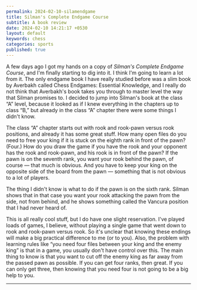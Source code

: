 ```yaml
---
permalink: 2024-02-10-silamendgame
title: Silman's Complete Endgame Course
subtitle: A book review
date: 2024-02-10 14:21:17 +0530
layout: default
keywords: chess
categories: sports
published: true
---
```


A few days ago I got my hands on a copy of _Silman's Complete Endgame Course_, and I'm finally starting to dig into it. I think I'm going to learn a lot from it. The only endgame book I have really studied before was a slim book by Averbakh called Chess Endgames: Essential Knowledge, and I really do not think that Averbakh's book takes you through to master level the way that Silman promises to. I decided to jump into Silman's book at the class “A” level, because it looked as if I knew everything in the chapters up to class “B,” but already in the class “A” chapter there were some things I didn't know.

The class “A” chapter starts out with rook and rook-pawn versus rook positions, and already it has some great stuff. How many open files do you need to free your king if it is stuck on the eighth rank in front of the pawn? (Four.) How do you draw the game if you have the rook and your opponent has the rook and rook-pawn, and his rook is in front of the pawn? If the pawn is on the seventh rank, you want your rook behind the pawn, of course — that much is obvious. And you have to keep your king on the opposite side of the board from the pawn — something that is not obvious to a lot of players.

The thing I didn't know is what to do if the pawn is on the sixth rank. Silman shows that in that case you want your rook attacking the pawn from the side, not from behind, and he shows something called the Vancura position that I had never heard of.

This is all really cool stuff, but I do have one slight reservation. I've played loads of games, I believe, without playing a single game that went down to rook and rook-pawn versus rook. So it's unclear that knowing these endings will make a big practical difference to me (or to you). Also, the problem with learning rules like “you need four files between your king and the enemy king” is that in a game, you usually don't have control over this. The main thing to know is that you want to cut off the enemy king as far away from the passed pawn as possible. If you can get four ranks, then great. If you can only get three, then knowing that you need four is not going to be a big help to you.

---

